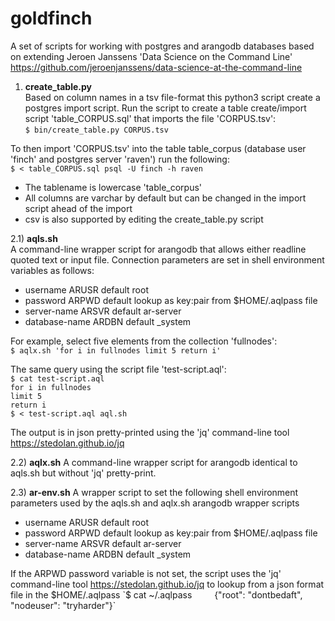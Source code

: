 # goldfinch
A set of scripts for working with postgres and arangodb databases based on extending Jeroen Janssens 'Data Science on the Command Line' https://github.com/jeroenjanssens/data-science-at-the-command-line  

1) **create_table.py**  
Based on column names in a tsv file-format this python3 script create a postgres import script. Run the script to create a table create/import script 'table_CORPUS.sql' that imports the file 'CORPUS.tsv':  
`$ bin/create_table.py CORPUS.tsv`

 To then import 'CORPUS.tsv' into the table table_corpus (database user 'finch' and postgres server 'raven') run the following:  
`$ < table_CORPUS.sql psql -U finch -h raven` 
 * The tablename is lowercase 'table_corpus'
 * All columns are varchar by default but can be changed in the import script ahead of the import  
 * csv is also supported by editing the create_table.py script

2.1) **aqls.sh**  
A command-line wrapper script for arangodb that allows either readline quoted text or input file. Connection parameters are set in shell environment variables as follows:
* username      ARUSR default root
* password      ARPWD default lookup as key:pair from $HOME/.aqlpass file
* server-name   ARSVR default ar-server
* database-name ARDBN default _system

 For example, select five elements from the collection 'fullnodes':  
`$ aqlx.sh 'for i in fullnodes limit 5 return i'`  

 The same query using the script file 'test-script.aql':  
`$ cat test-script.aql`  
`for i in fullnodes`  
`limit 5`  
`return i`  
`$ < test-script.aql aql.sh`

The output is in json pretty-printed using the 'jq' command-line tool https://stedolan.github.io/jq

2.2) **aqlx.sh** 
A command-line wrapper script for arangodb identical to aqls.sh but without 'jq' pretty-print.  

2.3) **ar-env.sh** 
A wrapper script to set the following shell environment parameters used by the aqls.sh and aqlx.sh arangodb wrapper scripts
* username      ARUSR default root  
* password      ARPWD default lookup as key:pair from $HOME/.aqlpass file  
* server-name   ARSVR default ar-server  
* database-name ARDBN default _system  

 If the ARPWD password variable is not set, the script uses the 'jq' command-line tool https://stedolan.github.io/jq to lookup from a json format file in the $HOME/.aqlpass  
`$ cat ~/.aqlpass`    
`{"root": "dontbedaft", "nodeuser": "tryharder"}`  
